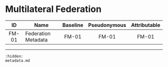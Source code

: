 # Multilateral Federation

| ID    | Name                | Baseline | Pseudonymous | Attributable |
|:-----:|---------------------|:--------:|:------------:|:------------:|
| FM-01 | Federation Metadata | FM-01    | FM-01        | FM-01        |

---

```{toctree}
:hidden:
metadata.md
```
